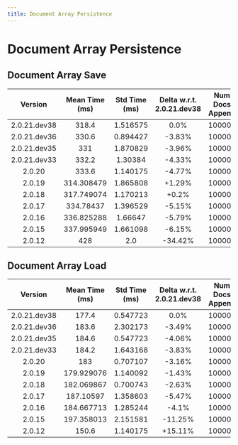 ```yaml
---
title: Document Array Persistence
---
```

# Document Array Persistence

## Document Array Save

| Version | Mean Time (ms) | Std Time (ms) | Delta w.r.t. 2.0.21.dev38 | Num Docs Append | File Format | Iterations |
| :---: | :---: | :---: | :---: | :---: | :---: | :---: |
| 2.0.21.dev38 | 318.4 | 1.516575 | 0.0% | 100000 | binary | 5 |
| 2.0.21.dev36 | 330.6 | 0.894427 | -3.83% | 100000 | binary | 5 |
| 2.0.21.dev35 | 331 | 1.870829 | -3.96% | 100000 | binary | 5 |
| 2.0.21.dev33 | 332.2 | 1.30384 | -4.33% | 100000 | binary | 5 |
| 2.0.20 | 333.6 | 1.140175 | -4.77% | 100000 | binary | 5 |
| 2.0.19 | 314.308479 | 1.865808 | +1.29% | 100000 | binary | 5 |
| 2.0.18 | 317.749074 | 1.170213 | +0.2% | 100000 | binary | 5 |
| 2.0.17 | 334.78437 | 1.396529 | -5.15% | 100000 | binary | 5 |
| 2.0.16 | 336.825288 | 1.66647 | -5.79% | 100000 | binary | 5 |
| 2.0.15 | 337.995949 | 1.661098 | -6.15% | 100000 | binary | 5 |
| 2.0.12 | 428 | 2.0 | -34.42% | 100000 | binary | 5 |
## Document Array Load

| Version | Mean Time (ms) | Std Time (ms) | Delta w.r.t. 2.0.21.dev38 | Num Docs Append | File Format | Iterations |
| :---: | :---: | :---: | :---: | :---: | :---: | :---: |
| 2.0.21.dev38 | 177.4 | 0.547723 | 0.0% | 100000 | binary | 5 |
| 2.0.21.dev36 | 183.6 | 2.302173 | -3.49% | 100000 | binary | 5 |
| 2.0.21.dev35 | 184.6 | 0.547723 | -4.06% | 100000 | binary | 5 |
| 2.0.21.dev33 | 184.2 | 1.643168 | -3.83% | 100000 | binary | 5 |
| 2.0.20 | 183 | 0.707107 | -3.16% | 100000 | binary | 5 |
| 2.0.19 | 179.929076 | 1.140092 | -1.43% | 100000 | binary | 5 |
| 2.0.18 | 182.069867 | 0.700743 | -2.63% | 100000 | binary | 5 |
| 2.0.17 | 187.10597 | 1.358603 | -5.47% | 100000 | binary | 5 |
| 2.0.16 | 184.667713 | 1.285244 | -4.1% | 100000 | binary | 5 |
| 2.0.15 | 197.358013 | 2.151581 | -11.25% | 100000 | binary | 5 |
| 2.0.12 | 150.6 | 1.140175 | +15.11% | 100000 | binary | 5 |
